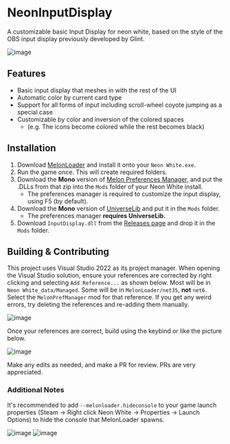 # NeonInputDisplay
A customizable basic Input Display for neon white, based on the style of the OBS input display previously developed by Glint.

![image](https://github.com/stxticOVFL/NeonInputDisplay/assets/29069561/016e6ce7-2a48-454e-870f-e682cc2fcf41)

## Features
- Basic input display that meshes in with the rest of the UI
- Automatic color by current card type
- Support for all forms of input including scroll-wheel coyote jumping as a special case
- Customizable by color and inversion of the colored spaces
  - (e.g. The icons become colored while the rest becomes black) 

## Installation

1. Download [MelonLoader](https://github.com/LavaGang/MelonLoader/releases/latest) and install it onto your `Neon White.exe`.
2. Run the game once. This will create required folders.
3. Download the **Mono** version of [Melon Preferences Manager](https://github.com/Bluscream/MelonPreferencesManager/releases/latest), and put the .DLLs from that zip into the `Mods` folder of your Neon White install.
    - The preferences manager is required to customize the input display, using F5 (by default).
4. Download the **Mono** version of [UniverseLib](https://github.com/sinai-dev/UniverseLib) and put it in the `Mods` folder.
    - The preferences manager **requires UniverseLib.** 
5. Download `InputDisplay.dll` from the [Releases page](https://github.com/stxticOVFL/EventTracker/releases/latest) and drop it in the `Mods` folder.

## Building & Contributing
This project uses Visual Studio 2022 as its project manager. When opening the Visual Studio solution, ensure your references are corrected by right clicking and selecting `Add Reference...` as shown below. 
Most will be in `Neon White_data/Managed`. Some will be in `MelonLoader/net35`, **not** `net6`. Select the `MelonPrefManager` mod for that reference. 
If you get any weird errors, try deleting the references and re-adding them manually.

![image](https://github.com/stxticOVFL/NeonInputDisplay/assets/29069561/4ee86163-03cf-4e8d-a623-a5698c14436f)

Once your references are correct, build using the keybind or like the picture below.

![image](https://github.com/stxticOVFL/EventTracker/assets/29069561/40a50e46-5fc2-4acc-a3c9-4d4edb8c7d83)

Make any edits as needed, and make a PR for review. PRs are very appreciated.

### Additional Notes
It's recommended to add `--melonloader.hideconsole` to your game launch properties (Steam -> Right click Neon White -> Properties -> Launch Options) to hide the console that MelonLoader spawns.

![image](https://github.com/stxticOVFL/EventTracker/assets/29069561/9c037da5-7323-435f-9e55-80904f799ae0)
![image](https://github.com/stxticOVFL/EventTracker/assets/29069561/4a4fa519-15b4-486f-a354-6ff7d0672df4)
